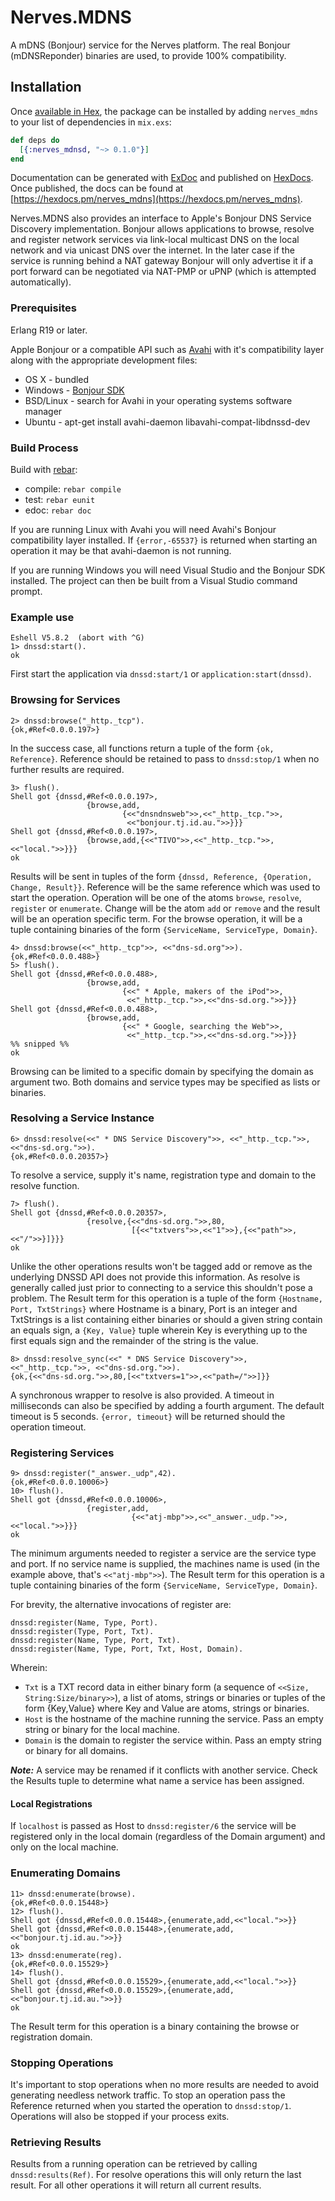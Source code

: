 # Nerves.MDNS

A mDNS (Bonjour) service for the Nerves platform. The real Bonjour (mDNSReponder)
binaries are used, to provide 100% compatibility.

## Installation

Once [available in Hex](https://hex.pm/docs/publish), the package can be installed
by adding `nerves_mdns` to your list of dependencies in `mix.exs`:

```elixir
def deps do
  [{:nerves_mdnsd, "~> 0.1.0"}]
end
```

Documentation can be generated with [ExDoc](https://github.com/elixir-lang/ex_doc)
and published on [HexDocs](https://hexdocs.pm). Once published, the docs can
be found at [https://hexdocs.pm/nerves_mdns](https://hexdocs.pm/nerves_mdns).


Nerves.MDNS also provides an interface to Apple's Bonjour DNS Service Discovery
implementation. Bonjour allows applications to browse, resolve and register
network services via link-local multicast DNS on the local network and via
unicast DNS over the internet. In the later case if the service is running
behind a NAT gateway Bonjour will only advertise it if a port forward can be
negotiated via NAT-PMP or uPNP (which is attempted automatically).

### Prerequisites

Erlang R19 or later.

Apple Bonjour or a compatible API such as [Avahi](http://avahi.org/) with it's
compatibility layer along with the appropriate development files:

* OS X - bundled
* Windows - [Bonjour SDK](http://developer.apple.com/opensource/)
* BSD/Linux - search for Avahi in your operating systems software manager
* Ubuntu - apt-get install avahi-daemon libavahi-compat-libdnssd-dev

### Build Process

Build with [rebar](https://github.com/basho/rebar):

* compile: `rebar compile`
* test: `rebar eunit`
* edoc: `rebar doc`

If you are running Linux with Avahi you will need Avahi's Bonjour compatibility
layer installed. If `{error,-65537}` is returned when starting an operation
it may be that avahi-daemon is not running.

If you are running Windows you will need Visual Studio and the Bonjour SDK
installed. The project can then be built from a Visual Studio command prompt.

### Example use

    Eshell V5.8.2  (abort with ^G)
    1> dnssd:start().
    ok

First start the application via `dnssd:start/1` or `application:start(dnssd)`.

### Browsing for Services

    2> dnssd:browse("_http._tcp").
    {ok,#Ref<0.0.0.197>}

In the success case, all functions return a tuple of the form `{ok, Reference}`.
Reference should be retained to pass to `dnssd:stop/1` when no further results
are required.

    3> flush().
    Shell got {dnssd,#Ref<0.0.0.197>,
                     {browse,add,
                             {<<"dnsndnsweb">>,<<"_http._tcp.">>,
                              <<"bonjour.tj.id.au.">>}}}
    Shell got {dnssd,#Ref<0.0.0.197>,
                     {browse,add,{<<"TIVO">>,<<"_http._tcp.">>,<<"local.">>}}}
    ok

Results will be sent in tuples of the form
`{dnssd, Reference, {Operation, Change, Result}}`. Reference will be the same
reference which was used to start the operation. Operation will be one of the
atoms `browse`, `resolve`, `register` or `enumerate`. Change will be the atom
`add` or `remove` and the result will be an operation specific term. For the
browse operation, it will be a tuple containing binaries of the form
`{ServiceName, ServiceType, Domain}`.

    4> dnssd:browse(<<"_http._tcp">>, <<"dns-sd.org">>).
    {ok,#Ref<0.0.0.488>}
    5> flush().
    Shell got {dnssd,#Ref<0.0.0.488>,
                     {browse,add,
                             {<<" * Apple, makers of the iPod">>,
                              <<"_http._tcp.">>,<<"dns-sd.org.">>}}}
    Shell got {dnssd,#Ref<0.0.0.488>,
                     {browse,add,
                             {<<" * Google, searching the Web">>,
                              <<"_http._tcp.">>,<<"dns-sd.org.">>}}}
    %% snipped %%
    ok

Browsing can be limited to a specific domain by specifying the domain as
argument two. Both domains and service types may be specified as lists or
binaries.

### Resolving a Service Instance

    6> dnssd:resolve(<<" * DNS Service Discovery">>, <<"_http._tcp.">>, <<"dns-sd.org.">>). 
    {ok,#Ref<0.0.0.20357>}

To resolve a service, supply it's name, registration type and domain to the
resolve function.

    7> flush().
    Shell got {dnssd,#Ref<0.0.0.20357>,
                     {resolve,{<<"dns-sd.org.">>,80,
                               [{<<"txtvers">>,<<"1">>},{<<"path">>,<<"/">>}]}}}
    ok

Unlike the other operations results won't be tagged add or remove as the
underlying DNSSD API does not provide this information. As resolve is generally
called just prior to connecting to a service this shouldn't pose a problem. The
Result term for this operation is a tuple of the form
`{Hostname, Port, TxtStrings}` where Hostname is a binary, Port is an integer
and TxtStrings is a list containing either binaries or should a given string
contain an equals sign, a `{Key, Value}` tuple wherein Key is everything up to
the first equals sign and the remainder of the string is the value.

    8> dnssd:resolve_sync(<<" * DNS Service Discovery">>, <<"_http._tcp.">>, <<"dns-sd.org.">>).
    {ok,{<<"dns-sd.org.">>,80,[<<"txtvers=1">>,<<"path=/">>]}}

A synchronous wrapper to resolve is also provided. A timeout in milliseconds can
also be specified by adding a fourth argument. The default timeout is 5 seconds.
`{error, timeout}` will be returned should the operation timeout.

### Registering Services

    9> dnssd:register("_answer._udp",42).
    {ok,#Ref<0.0.0.10006>}
    10> flush().
    Shell got {dnssd,#Ref<0.0.0.10006>,
                     {register,add,
                               {<<"atj-mbp">>,<<"_answer._udp.">>,<<"local.">>}}}
    ok

The minimum arguments needed to register a service are the service type and
port. If no service name is supplied, the machines name is used (in the example
above, that's `<<"atj-mbp">>`). The Result term for this operation is a tuple
containing binaries of the form `{ServiceName, ServiceType, Domain}`.

For brevity, the alternative invocations of register are:

    dnssd:register(Name, Type, Port).
    dnssd:register(Type, Port, Txt).
    dnssd:register(Name, Type, Port, Txt).
    dnssd:register(Name, Type, Port, Txt, Host, Domain).

Wherein:

 * `Txt` is a TXT record data in either binary form (a sequence of
`<<Size, String:Size/binary>>`), a list of atoms, strings or binaries or tuples
of the form {Key,Value} where Key and Value are atoms, strings or binaries.
 * `Host` is the hostname of the machine running the service. Pass an empty
string or binary for the local machine.
 * `Domain` is the domain to register the service within. Pass an empty string
or binary for all domains.

***Note:*** A service may be renamed if it conflicts with another service. Check
the Results tuple to determine what name a service has been assigned.

#### Local Registrations

If `localhost` is passed as Host to `dnssd:register/6` the service will be
registered only in the local domain (regardless of the Domain argument) and only
on the local machine.

### Enumerating Domains

    11> dnssd:enumerate(browse).
    {ok,#Ref<0.0.0.15448>}
    12> flush().
    Shell got {dnssd,#Ref<0.0.0.15448>,{enumerate,add,<<"local.">>}}
    Shell got {dnssd,#Ref<0.0.0.15448>,{enumerate,add,<<"bonjour.tj.id.au.">>}}
    ok
    13> dnssd:enumerate(reg).
    {ok,#Ref<0.0.0.15529>}
    14> flush().
    Shell got {dnssd,#Ref<0.0.0.15529>,{enumerate,add,<<"local.">>}}
    Shell got {dnssd,#Ref<0.0.0.15529>,{enumerate,add,<<"bonjour.tj.id.au.">>}}
    ok

The Result term for this operation is a binary containing the browse or
registration domain.

### Stopping Operations

It's important to stop operations when no more results are needed to avoid
generating needless network traffic. To stop an operation pass the Reference
returned when you started the operation to `dnssd:stop/1`. Operations will also
be stopped if your process exits.

### Retrieving Results

Results from a running operation can be retrieved by calling
`dnssd:results(Ref)`. For resolve operations this will only return the last
result. For all other operations it will return all current results.
